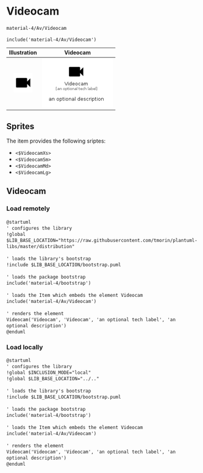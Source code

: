 # Videocam


```text
material-4/Av/Videocam
```

```text
include('material-4/Av/Videocam')
```



| Illustration | Videocam |
| :---: | :---: |
| ![illustration for Illustration](../../material-4/Av/Videocam.png) | ![illustration for Videocam](../../material-4/Av/Videocam.Local.png) |



## Sprites
The item provides the following sriptes:

- `<$VideocamXs>`
- `<$VideocamSm>`
- `<$VideocamMd>`
- `<$VideocamLg>`





## Videocam

### Load remotely
```plantuml
@startuml
' configures the library
!global $LIB_BASE_LOCATION="https://raw.githubusercontent.com/tmorin/plantuml-libs/master/distribution"

' loads the library's bootstrap
!include $LIB_BASE_LOCATION/bootstrap.puml

' loads the package bootstrap
include('material-4/bootstrap')

' loads the Item which embeds the element Videocam
include('material-4/Av/Videocam')

' renders the element
Videocam('Videocam', 'Videocam', 'an optional tech label', 'an optional description')
@enduml
```

### Load locally
```plantuml
@startuml
' configures the library
!global $INCLUSION_MODE="local"
!global $LIB_BASE_LOCATION="../.."

' loads the library's bootstrap
!include $LIB_BASE_LOCATION/bootstrap.puml

' loads the package bootstrap
include('material-4/bootstrap')

' loads the Item which embeds the element Videocam
include('material-4/Av/Videocam')

' renders the element
Videocam('Videocam', 'Videocam', 'an optional tech label', 'an optional description')
@enduml
```

